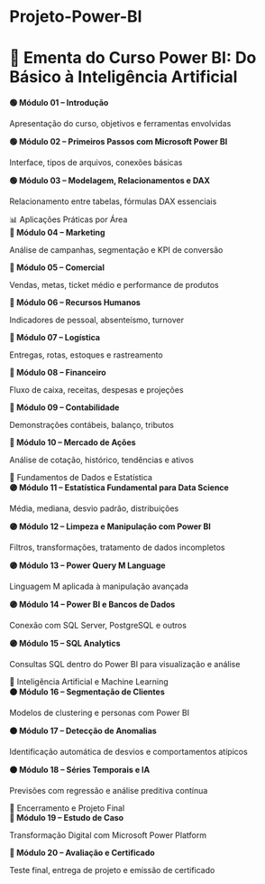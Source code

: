 # Projeto-Power-BI

  <h1>📘 Ementa do Curso Power BI: Do Básico à Inteligência Artificial</h1>

  <div class="modulo green">
    <strong>🟢 Módulo 01 – Introdução</strong>
    <p>Apresentação do curso, objetivos e ferramentas envolvidas</p>
  </div>

  <div class="modulo green">
    <strong>🟢 Módulo 02 – Primeiros Passos com Microsoft Power BI</strong>
    <p>Interface, tipos de arquivos, conexões básicas</p>
  </div>

  <div class="modulo green">
    <strong>🟢 Módulo 03 – Modelagem, Relacionamentos e DAX</strong>
    <p>Relacionamento entre tabelas, fórmulas DAX essenciais</p>
  </div>

  <div class="categoria">📊 Aplicações Práticas por Área</div>

  <div class="modulo blue"><strong>🔵 Módulo 04 – Marketing</strong><p>Análise de campanhas, segmentação e KPI de conversão</p></div>
  <div class="modulo blue"><strong>🔵 Módulo 05 – Comercial</strong><p>Vendas, metas, ticket médio e performance de produtos</p></div>
  <div class="modulo blue"><strong>🔵 Módulo 06 – Recursos Humanos</strong><p>Indicadores de pessoal, absenteísmo, turnover</p></div>
  <div class="modulo blue"><strong>🔵 Módulo 07 – Logística</strong><p>Entregas, rotas, estoques e rastreamento</p></div>
  <div class="modulo blue"><strong>🔵 Módulo 08 – Financeiro</strong><p>Fluxo de caixa, receitas, despesas e projeções</p></div>
  <div class="modulo blue"><strong>🔵 Módulo 09 – Contabilidade</strong><p>Demonstrações contábeis, balanço, tributos</p></div>
  <div class="modulo blue"><strong>🔵 Módulo 10 – Mercado de Ações</strong><p>Análise de cotação, histórico, tendências e ativos</p></div>

  <div class="categoria">📐 Fundamentos de Dados e Estatística</div>

  <div class="modulo purple"><strong>🟣 Módulo 11 – Estatística Fundamental para Data Science</strong><p>Média, mediana, desvio padrão, distribuições</p></div>
  <div class="modulo purple"><strong>🟣 Módulo 12 – Limpeza e Manipulação com Power BI</strong><p>Filtros, transformações, tratamento de dados incompletos</p></div>
  <div class="modulo purple"><strong>🟣 Módulo 13 – Power Query M Language</strong><p>Linguagem M aplicada à manipulação avançada</p></div>
  <div class="modulo purple"><strong>🟣 Módulo 14 – Power BI e Bancos de Dados</strong><p>Conexão com SQL Server, PostgreSQL e outros</p></div>
  <div class="modulo purple"><strong>🟣 Módulo 15 – SQL Analytics</strong><p>Consultas SQL dentro do Power BI para visualização e análise</p></div>

  <div class="categoria">🤖 Inteligência Artificial e Machine Learning</div>

  <div class="modulo orange"><strong>🟠 Módulo 16 – Segmentação de Clientes</strong><p>Modelos de clustering e personas com Power BI</p></div>
  <div class="modulo orange"><strong>🟠 Módulo 17 – Detecção de Anomalias</strong><p>Identificação automática de desvios e comportamentos atípicos</p></div>
  <div class="modulo orange"><strong>🟠 Módulo 18 – Séries Temporais e IA</strong><p>Previsões com regressão e análise preditiva contínua</p></div>

  <div class="categoria">🧠 Encerramento e Projeto Final</div>

  <div class="modulo red"><strong>🔴 Módulo 19 – Estudo de Caso</strong><p>Transformação Digital com Microsoft Power Platform</p></div>
  <div class="modulo red"><strong>🔴 Módulo 20 – Avaliação e Certificado</strong><p>Teste final, entrega de projeto e emissão de certificado</p></div>

</body>
</html>
